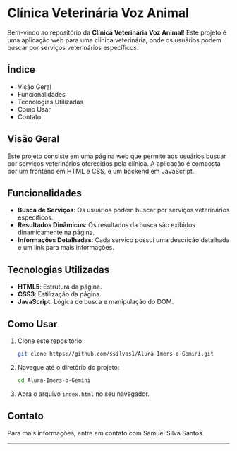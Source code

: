 # Clínica Veterinária Voz Animal

Bem-vindo ao repositório da **Clínica Veterinária Voz Animal**! Este projeto é uma aplicação web para uma clínica veterinária, onde os usuários podem buscar por serviços veterinários específicos.

## Índice

- Visão Geral
- Funcionalidades
- Tecnologias Utilizadas
- Como Usar
- Contato

## Visão Geral

Este projeto consiste em uma página web que permite aos usuários buscar por serviços veterinários oferecidos pela clínica. A aplicação é composta por um frontend em HTML e CSS, e um backend em JavaScript.

## Funcionalidades

- **Busca de Serviços**: Os usuários podem buscar por serviços veterinários específicos.
- **Resultados Dinâmicos**: Os resultados da busca são exibidos dinamicamente na página.
- **Informações Detalhadas**: Cada serviço possui uma descrição detalhada e um link para mais informações.

## Tecnologias Utilizadas

- **HTML5**: Estrutura da página.
- **CSS3**: Estilização da página.
- **JavaScript**: Lógica de busca e manipulação do DOM.

## Como Usar

1. Clone este repositório:
    ```bash
    git clone https://github.com/ssilvas1/Alura-Imers-o-Gemini.git
    ```
2. Navegue até o diretório do projeto:
    ```bash
    cd Alura-Imers-o-Gemini
    ```
3. Abra o arquivo `index.html` no seu navegador.

## Contato

Para mais informações, entre em contato com Samuel Silva Santos.


---

